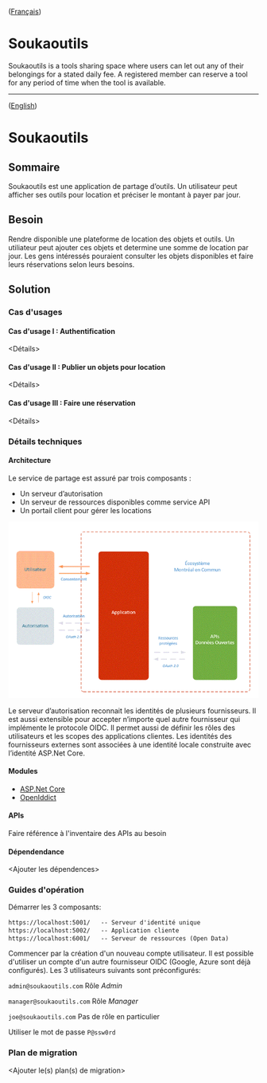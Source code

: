 ([Français](#french-version))

<a id='english-version' class='anchor' aria-hidden='true'/>

# Soukaoutils
Soukaoutils is a tools sharing space where users can let out any of their belongings for a stated daily fee. A registered member can reserve a tool for any period of time when the tool is available.


______________________  
([English](#english-version))

<a id='french-version' class='anchor' aria-hidden='true'/>

# Soukaoutils
## Sommaire
Soukaoutils est une application de partage d’outils. Un utilisateur peut afficher ses outils pour location et préciser le montant à payer par jour.

## Besoin
Rendre disponible une plateforme de location des objets et outils. Un utiliateur peut ajouter ces objets et determine une somme de location par jour. Les gens intéressés pouraient consulter les objets disponibles et faire leurs réservations selon leurs besoins.
## Solution
### Cas d'usages
#### Cas d'usage I : Authentification
<Détails>
#### Cas d'usage II : Publier un objets pour location
<Détails>
#### Cas d'usage III : Faire une réservation
<Détails>
### Détails techniques
#### Architecture  
Le service de partage est assuré par trois composants :
-	Un serveur d’autorisation
-	Un serveur de ressources disponibles comme service API
-	Un portail client pour gérer les locations 

![Image of OAuth 2.0](https://github.com/VilledeMontreal/soukaoutils/raw/master/OAuth20-MeC.GIF)

Le serveur d’autorisation reconnait les identités de plusieurs fournisseurs. Il est aussi extensible pour accepter n’importe quel autre fournisseur qui implémente le protocole OIDC. Il permet aussi de définir les rôles des utilisateurs et les scopes des applications clientes. Les identités des fournisseurs externes sont associées à une identité locale construite avec l’identité ASP.Net Core.
#### Modules
- <a class='anchor' href='../../R%C3%A9f%C3%A9rentiel/ASP.NET%20Core/Readme.md'>ASP.Net Core</a>  
- <a class='anchor' href='../../R%C3%A9f%C3%A9rentiel/OpenIddict'>OpenIddict</a>  
#### APIs
Faire référence à l'inventaire des APIs au besoin  
#### Dépendendance
<Ajouter les dépendences>
### Guides d'opération
Démarrer les 3 composants:
```
https://localhost:5001/   -- Serveur d'identité unique
https://localhost:5002/   -- Application cliente
https://localhost:6001/   -- Serveur de ressources (Open Data)
```
Commencer par la création d'un nouveau compte utilisateur. Il est possible d'utiliser un compte d'un autre fournisseur OIDC (Google, Azure sont déjà configurés).
Les 3 utilisateurs suivants sont préconfigurés:

`admin@soukaoutils.com`       Rôle *Admin*

`manager@soukaoutils.com`     Rôle *Manager*

`joe@soukaoutils.com`        Pas de rôle en particulier

Utiliser le mot de passe `P@ssw0rd`

### Plan de migration
<Ajouter le(s) plan(s) de migration>
